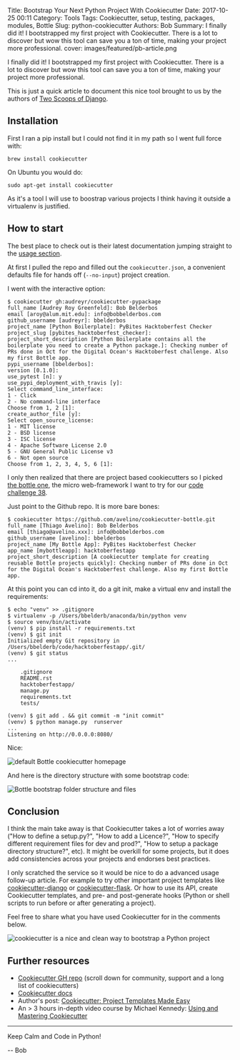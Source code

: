 Title: Bootstrap Your Next Python Project With Cookiecutter
Date: 2017-10-25 00:11
Category: Tools
Tags: Cookiecutter, setup, testing, packages, modules, Bottle
Slug: python-cookiecutter
Authors: Bob
Summary: I finally did it! I bootstrapped my first project with Cookiecutter. There is a lot to discover but wow this tool can save you a ton of time, making your project more professional.
cover: images/featured/pb-article.png

I finally did it! I bootstrapped my first project with Cookiecutter. There is a lot to discover but wow this tool can save you a ton of time, making your project more professional.

This is just a quick article to document this nice tool brought to us by the authors of [Two Scoops of Django](https://www.amazon.com/dp/0692915729/?tag=pyb0f-20).

## Installation

First I ran a pip install but I could not find it in my path so I went full force with:

	brew install cookiecutter

On Ubuntu you would do:

	sudo apt-get install cookiecutter

As it's a tool I will use to boostrap various projects I think having it outside a virtualenv is justified.

## How to start

The best place to check out is their latest documentation jumping straight to the [usage section](https://cookiecutter.readthedocs.io/en/latest/usage.html).

At first I pulled the repo and filled out the `cookiecutter.json`, a convenient defaults file for hands off (`--no-input`) project creation. 

I went with the interactive option:

	$ cookiecutter gh:audreyr/cookiecutter-pypackage
	full_name [Audrey Roy Greenfeld]: Bob Belderbos
	email [aroy@alum.mit.edu]: info@bobbelderbos.com
	github_username [audreyr]: bbelderbos
	project_name [Python Boilerplate]: PyBites Hacktoberfest Checker
	project_slug [pybites_hacktoberfest_checker]:
	project_short_description [Python Boilerplate contains all the boilerplate you need to create a Python package.]: Checking number of PRs done in Oct for the Digital Ocean's Hacktoberfest challenge. Also my first Bottle app.
	pypi_username [bbelderbos]:
	version [0.1.0]:
	use_pytest [n]: y
	use_pypi_deployment_with_travis [y]:
	Select command_line_interface:
	1 - Click
	2 - No command-line interface
	Choose from 1, 2 [1]:
	create_author_file [y]:
	Select open_source_license:
	1 - MIT license
	2 - BSD license
	3 - ISC license
	4 - Apache Software License 2.0
	5 - GNU General Public License v3
	6 - Not open source
	Choose from 1, 2, 3, 4, 5, 6 [1]:

I only then realized that there are project based cookiecutters so I picked [the bottle one](https://github.com/avelino/cookiecutter-bottle), the micro web-framework I want to try for our [code challenge 38](https://pybit.es/codechallenge38.html).

Just point to the Github repo. It is more bare bones:

	$ cookiecutter https://github.com/avelino/cookiecutter-bottle.git
	full_name [Thiago Avelino]: Bob Belderbos
	email [thiago@avelino.xxx]: info@bobbelderbos.com
	github_username [avelino]: bbelderbos
	project_name [My Bottle App]: PyBites Hacktoberfest Checker
	app_name [mybottleapp]: hacktoberfestapp
	project_short_description [A cookiecutter template for creating reusable Bottle projects quickly]: Checking number of PRs done in Oct for the Digital Ocean's Hacktoberfest challenge. Also my first Bottle app.

At this point you can cd into it, do a git init, make a virtual env and install the requirements:

	$ echo "venv" >> .gitignore
	$ virtualenv -p /Users/bbelderb/anaconda/bin/python venv
	$ source venv/bin/activate
	(venv) $ pip install -r requirements.txt
	(venv) $ git init
	Initialized empty Git repository in /Users/bbelderb/code/hacktoberfestapp/.git/
	(venv) $ git status
	...

		.gitignore
		README.rst
		hacktoberfestapp/
		manage.py
		requirements.txt
		tests/

	(venv) $ git add . && git commit -m "init commit"
	(venv) $ python manage.py  runserver
	...
	Listening on http://0.0.0.0:8080/

Nice:

![default Bottle cookiecutter homepage]({filename}/images/cookiecutter_bottle.png)

And here is the directory structure with some bootstrap code:

![Bottle bootstrap folder structure and files]({filename}/images/bottle_app_boilerplate.png)

## Conclusion

I think the main take away is that Cookiecutter takes a lot of worries away ("How to define a setup.py?", "How to add a Licence?", "How to specify different requirement files for dev and prod?", "How to setup a package directory structure?", etc). It might be overkill for some projects, but it does add consistencies across your projects and endorses best practices.

I only scratched the service so it would be nice to do a advanced usage follow-up article. For example to try other important project templates like [cookiecutter-django](https://github.com/pydanny/cookiecutter-django) or [cookiecutter-flask](https://github.com/sloria/cookiecutter-flask). Or how to use its API, create Cookiecutter templates, and pre- and post-generate hooks (Python or shell scripts to run before or after generating a project).

Feel free to share what you have used Cookiecutter for in the comments below. 

![cookiecutter is a nice and clean way to bootstrap a Python project]({filename}/images/banners/pb_cookiecutter.png)

## Further resources

* [Cookiecutter GH repo](https://github.com/audreyr/cookiecutter) (scroll down for community, support and a long list of cookiecutters)
* [Cookiecutter docs](https://cookiecutter.readthedocs.io/en/latest/)
* Author's post: [Cookiecutter: Project Templates Made Easy](https://www.pydanny.com/cookie-project-templates-made-easy.html)
* An > 3 hours in-depth video course by Michael Kennedy: [Using and Mastering Cookiecutter](https://training.talkpython.fm/courses/explore_cookiecutter_course/using-and-mastering-cookiecutter-templates-for-project-creation)

---

Keep Calm and Code in Python!

-- Bob
